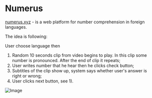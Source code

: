 # Numerus

[numerus.xyz](http://numerus.xyz) - is a web platform for number comprehension in foreign languages.

The idea is following:

User choose language then 

1) Random 10 seconds clip from video begins to play. In this clip some number is pronounced. After the end of clip it repeats;
2) User writes number that he hear then he clicks check button;
3) Subtitles of the clip show up, system says whether user's answer is right or wrong;
4) User clicks next button, see 1).

![Image](https://sun9-63.userapi.com/c853428/v853428658/20c19f/2tYqKZqk1XM.jpg)
